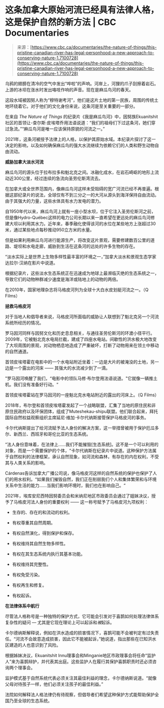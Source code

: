 <!--yml

category: 未分类

date: 2024-05-27 14:41:48

-->

# 这条加拿大原始河流已经具有法律人格，这是保护自然的新方法 | CBC Documentaries

> 来源：[https://www.cbc.ca/documentaries/the-nature-of-things/this-pristine-canadian-river-has-legal-personhood-a-new-approach-to-conserving-nature-1.7100728](https://www.cbc.ca/documentaries/the-nature-of-things/this-pristine-canadian-river-has-legal-personhood-a-new-approach-to-conserving-nature-1.7100728)

乌鸦的翅膀在清冷的空气中发出“哗啦”的声响。河岸上，河狸的爪子刮擦着岩石。上游的冰坝在涨水时发出咯吱作响的声音。现在是麻瓜鸟河的春天。

这段水域被因努人称为“穆特谢考河”，他们是这片土地的第一民族，周围的传统土地环绕着它。对于他们的文化身份来说，这条河是至关重要的一部分。

在来自 *The Nature of Things* 的纪录片《我是麻瓜鸟河》中，因努族Ekuanitshit社区的首领让-查尔斯·皮埃塔乔用法语说道：“我们的祖母们下过这条河，她们穿过急流。”“麻瓜鸟河是唯一应该保持原貌的河流之一。”

2021年，这条河被授予法律上的人格，以保护其原始水域。本纪录片探讨了这一决定的影响，以及如何确保麻瓜鸟的强大水流继续为依赖它们的人类和野生动物自由流动。

**威胁加拿大淡水河流**

麻瓜鸟河的源头位于拉布拉多和魁北克之间。冰融化成水，在岩石崎岖的地形上流动近300公里，经过连续的急流向圣劳伦斯湾流去。

在加拿大或全世界范围内，像麻瓜鸟河这样未受阻碍的宽广河流已经不再普遍。根据这部纪录片的说法，全球仅有不到三分之一的大河从源头到海洋保持自由流动。由于其强大的力量，这些水体具有水力发电的潜力。

自1950年代以来，麻瓜鸟河上就有一座小型水坝，位于它注入圣劳伦斯河之前，但是像Hydro-Québec这样的电力公司长期以来一直希望在更远处的麻瓜鸟河修建大坝以利用其水力。近年来，春季融化使得该河的水位在某些地方上涨超过30米，通过某些地点每秒推动950立方米的水量。

但是如果利用麻瓜鸟河进行能源生产，将改变这片景观，需要修建数百公里的道路、堤坝和水电走廊，威胁到生活在这条河的远处的许多生物的存在。

“淡水实际上是世界上生物多样性最丰富的环境之一，”加拿大淡水和景观生态学家达拉尔·汉纳在影片中说道。

根据纪录片，这些淡水生态系统正在迅速成为地球上最濒临灭绝的生态系统之一，导致它们的动物种群减少速度是海洋或陆地上的动物的两倍。

在2010年，国家地理杂志将马格皮河列为全球十大白水皮划艇河流之一。（Q Films）

**拯救马格皮河**

对于当地人和倡导者来说，马格皮河所面临的威胁让人联想到了魁北克另一个河流系统所经历的情况。

罗马因河同样与因努文化和历史息息相关，与通往圣劳伦斯河的环渡小径平行。2009年，它被魁北克水电局拦截，建成了四座水电站。间歇性的洪水极大地改变了大坝周围的景观，对动物栖息地造成了严重破坏，打断了动物用来在领土中移动的自然通道。

首领皮埃塔霍在电影中的一个水电站附近坐着：一边是大片的被淹没的土地，另一边是一个露出的河床 —— 其强大的水流减少到了一滴。

"罗马因河唤醒了我们，“电影中的领队马修·布尔登用法语说道。"它就像一辆推土机。我们没有准备好行动。“

首领皮埃塔霍站在罗马因河的一座魁北克水电站附近的露出的河床上。（Q Films）

2018年，布尔登和首领皮埃塔霍发起了一个战略联盟，汇集了当地的原住民和非原住民政府以及环保团体，组成了Muteshekau-shipu联盟。他们联合起来，拜托国际自然权益观察组织主席延尼·维加·卡尔代纳斯接管保护马格皮河的事务。

卡尔代纳斯提出了给河流赋予法人身份的解决方案，这一举措曾被用于保护厄瓜多尔、新西兰、西班牙和哥伦比亚的生态系统。

“法人身份意味着，在法律上......我们不能摧毁[生态系统]。这不是一个可以利用的对象，而是一个需要保护的个体，“卡尔代纳斯在纪录片中说道。这种保护方法属于自然权利的法律框架，承认自然现象，如河流和森林，有存在的内在权利，不受其与人类关系的影响。

Cárdenas告诉加拿大广播公司说，像马格皮河这样的自然系统的保护也保护了人们的用水权利。“如果我们摧毁自然，我们正在削弱我们个人和集体繁荣和与环境关系中生活的能力......当我们影响环境时，我们也在影响自己。“

2021年，埃库安尼西特因努委员会和米纳尼地区市政委员会通过了姐妹决议，授予了马格皮河法人身份的重要权利 —— 这一称号赋予了马格皮河九项权利：

+   生存的、存在的和流动的权利。

+   有权尊重其自然周期。

+   有权自然演化，得到保护和保存。

+   有权维持其自然生物多样性。

+   有权在其生态系统内执行其基本功能。

+   有权维持其完整性。

+   有权免受污染。

+   有权再生和修复。

+   有权起诉。

**在法律体系中航行**

尽管法人格称号是一种独特的保护方式，它可能会引发对于喜鹊如何处理法律体系复杂性的疑问 — 尤其是它现在理论上可以起诉和*被*起诉。

卡尔德纳斯解释说，例如在洪水造成的损害情况下，喜鹊可能不会被判定有过失责任。“河流不会故意造成损害，因此它不能被起诉，”她说道，指出那些在已知洪水区建造的人也意识到了风险。

根据姊妹决议，Ekuanitshit Innu理事会和Minganie地区市政理事会将任命“监护人”来为喜鹊辩护，并代表其出庭。这些监护人在履行其保护喜鹊职责时还必须咨询两个理事会。

监护模式基于自然系统代表必须关注其最佳利益的理念，卡尔德纳斯说道。“就像父母对待孩子一样，他们必须关注孩子的最佳利益。”

法院如何解释法人格法律仍有待观察，但倡导者们希望这种保护方式能帮助保护全国乃至全球的生态系统。
